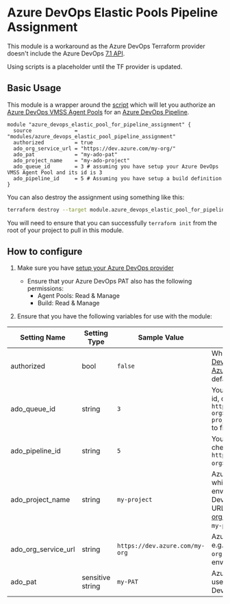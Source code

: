 # Azure DevOps Elastic Pools Pipeline Assignment

This module is a workaround as the Azure DevOps Terraform provider doesn't include the Azure DevOps [7.1 API](https://github.com/MicrosoftDocs/vsts-rest-api-specs/tree/master/specification/distributedTask/7.1).

Using scripts is a placeholder until the TF provider is updated.

## Basic Usage

This module is a wrapper around the [script](/infra/terraform/modules/azure_devops_elastic_pool_pipeline_assignment/azure_devops_elastic_pool_pipeline_assignment.sh) which will let you authorize an [Azure DevOps VMSS Agent Pools](https://docs.microsoft.com/en-us/azure/devops/pipelines/agents/scale-set-agents?&view=azure-devops) for an [Azure DevOps Pipeline](https://docs.microsoft.com/en-us/azure/devops/pipelines/get-started/what-is-azure-pipelines?view=azure-devops).

```hcl
module "azure_devops_elastic_pool_for_pipeline_assignment" {
  source              = "modules/azure_devops_elastic_pool_pipeline_assignment"
  authorized          = true
  ado_org_service_url = "https://dev.azure.com/my-org/"
  ado_pat             = "my-ado-pat"
  ado_project_name    = "my-ado-project"
  ado_queue_id        = 3 # assuming you have setup your Azure DevOps VMSS Agent Pool and its id is 3 
  ado_pipeline_id     = 5 # Assuming you have setup a build definition 
}
```

You can also destroy the assignment using something like this:

```bash
terraform destroy --target module.azure_devops_elastic_pool_for_pipeline_assignment.null_resource.azure_devops_elastic_pool_pipeline_assignment_remove
```

You will need to ensure that you can successfully `terraform init` from the root of your project to pull in this module.

## How to configure

1. Make sure you have [setup your Azure DevOps provider](https://registry.terraform.io/providers/microsoft/azuredevops/latest/docs/guides/authenticating_using_the_personal_access_token#configure-environment-variables)
    * Ensure that your Azure DevOps PAT also has the following permissions:
        * Agent Pools: Read & Manage
        * Build: Read & Manage 

2. Ensure that you have the following variables for use with the module:

| Setting Name | Setting Type | Sample Value | Notes |
|--|--|--|--|
| authorized | bool | `false` | Whether to authorize your [Azure DevOps Pipeline](https://docs.microsoft.com/en-us/azure/devops/pipelines/get-started/what-is-azure-pipelines?view=azure-devops) to use an [Azure DevOps Environment](https://docs.microsoft.com/en-us/azure/devops/pipelines/process/environments?view=azure-devops), defaults to `false`. |
| ado_queue_id | string | `3` | Your Azure DevOps Agent Pool id, check under `https://dev.azure.com/<my-org>/<my-project>/_settings/agentqueues` to find your Agent Pool. |
| ado_pipeline_id | string | `5` | Your Azure DevOps Pipeline id, check under `https://dev.azure.com/<my-org>/<my-project>/_build`. |
| ado_project_name | string | `my-project` | Azure DevOps Project Name which hosts the Azure DevOps environment and the Azure DevOps pipeline, e.g. for the URL https://dev.azure.com/my-org/my-project you will provide `my-project`. |
| ado_org_service_url | string | `https://dev.azure.com/my-org` | Azure DevOps Organization URL e.g. `https://dev.azure.com/my-org` for your Azure DevOps environment. |
| ado_pat | sensitive string | `my-PAT` | Azure DevOps PAT which will be used to provision the Azure DevOps environment. |
